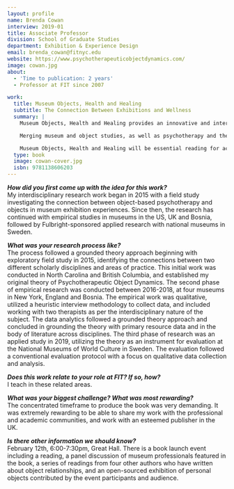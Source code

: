 ```yaml
---
layout: profile
name: Brenda Cowan
interview: 2019-01
title: Associate Professor
division: School of Graduate Studies
department: Exhibition & Experience Design
email: brenda_cowan@fitnyc.edu
website: https://www.psychotherapeuticobjectdynamics.com/
image: cowan.jpg
about:
  - 'Time to publication: 2 years'
  - Professor at FIT since 2007

work:
  title: Museum Objects, Health and Healing
  subtitle: The Connection Between Exhibitions and Wellness
  summary: |
    Museum Objects, Health and Healing provides an innovative and interdisciplinary study of the relationship between objects, health and healing. Shedding light on the primacy of the human need for relationships with objects, the book explores what kind of implications these relationships might have on the exhibition experience.

    Merging museum and object studies, as well as psychotherapy and the psychology of well-being, the authors present a new theory entitled Psychotherapeutic Object Dynamics, which provides a cross- disciplinary study of the relationship between objects, health and well-being. Drawing on primary research in museums, psychotherapeutic settings and professional practice throughout the US, Canada, Bosnia-Herzegovina and the UK, the book provides an overview of the theory’s origins, the breadth of its practical applications on a global level, and a framework for further understanding the potency of objects in exhibitions and daily life.

    Museum Objects, Health and Healing will be essential reading for academics, researchers and postgraduate students interested in museum studies, material culture, mental health, psychotherapy, art therapies and anthropology. It should also be valuable reading for a wide range of practitioners, including curators, exhibition designers, psychologists, and psychotherapists.
  type: book
  image: cowan-cover.jpg
  isbn: 9781138606203
---
```

***How did you first come up with the idea for this work?***  
My interdisciplinary research work began in 2015 with a field study investigating the connection between object-based psychotherapy and objects in museum exhibition experiences. Since then, the research has continued with empirical studies in museums in the US, UK and Bosnia, followed by Fulbright-sponsored applied research with national museums in Sweden.

***What was your research process like?***  
The process followed a grounded theory approach beginning with exploratory field study in 2015,  identifying the connections between two different scholarly disciplines and areas of practice. This initial work was conducted in North Carolina and British Columbia, and established my original theory of Psychotherapeutic Object Dynamics. The second phase of empirical research was conducted between 2016-2018, at four museums in New York, England and Bosnia. The empirical work was qualitative, utilized a heuristic interview methodology to collect data, and included working with two therapists as per the interdisciplinary nature of the subject. The data analytics followed a grounded theory approach and concluded in grounding the theory with primary resource data and in the body of literature across disciplines. The third phase of research was an applied study in 2019, utilizing the theory as an instrument for evaluation at the National Museums of World Culture in Sweden. The evaluation followed a conventional evaluation protocol with a focus on qualitative data collection and analysis.

***Does this work relate to your role at FIT? If so, how?***  
I teach in these related areas.

***What was your biggest challenge? What was most rewarding?***  
The concentrated timeframe to produce the book was very demanding. It was extremely rewarding to be able to share my work with the  professional and academic communities, and work with an esteemed publisher in the UK.

***Is there other information we should know?***  
February 12th, 6:00-7:30pm, Great Hall. There is a book launch event including a reading, a panel discussion of museum professionals featured in the book, a series of readings from four other authors who have written about object relationships, and an open-sourced exhibition of personal objects contributed by the event participants and audience.
